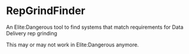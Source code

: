 # RepGrindFinder
An Elite:Dangerous tool to find systems that match requirements for Data Delivery rep grinding

This may or may not work in Elite:Dangerous anymore.

